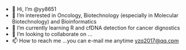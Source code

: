- 👋 Hi, I’m @yy8651
- 👀 I’m interested in Oncology, Biotechnology (especially in Molecular Biotechnology) and Bioinformatics
- 🌱 I’m currently learning R and cfDNA detection for cancer dignostics
- 💞️ I’m looking to collaborate on ...
- 📫 How to reach me ...you can e-mail me anytime yzq2017@qq.cpm

<!---
yy8651/yy8651 is a ✨ special ✨ repository because its `README.md` (this file) appears on your GitHub profile.
You can click the Preview link to take a look at your changes.
--->
